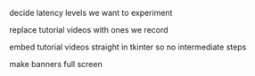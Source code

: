 decide latency levels we want to experiment

replace tutorial videos with ones we record

embed tutorial videos straight in tkinter so no intermediate steps

make banners full screen